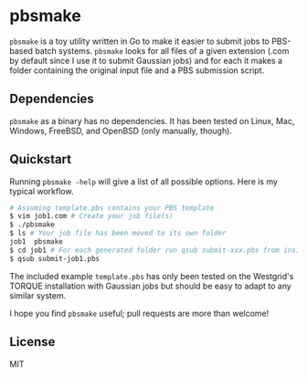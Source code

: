 pbsmake
=======

`pbsmake` is a toy utility written in Go to make it easier to submit jobs to PBS-based batch systems. `pbsmake` looks for all files of a given extension (.com by default since I use it to submit Gaussian jobs) and for each it makes a folder containing the original input file and a PBS submission script.

Dependencies
------------
`pbsmake` as a binary has no dependencies. It has been tested on Linux, Mac, Windows, FreeBSD, and OpenBSD (only manually, though).

Quickstart
----------

Running `pbsmake -help` will give a list of all possible options. Here is my typical workflow.

```sh
# Assuming template.pbs contains your PBS template
$ vim job1.com # Create your job file(s)
$ ./pbsmake
$ ls # Your job file has been moved to its own folder
job1  pbsmake
$ cd job1 # For each generated folder run qsub submit-xxx.pbs from inside that folder.
$ qsub submit-job1.pbs
```

The included example `template.pbs` has only been tested on the Westgrid's TORQUE installation with Gaussian jobs but should be easy to adapt to any similar system.

I hope you find `pbsmake` useful; pull requests are more than welcome!

License
-------

MIT
